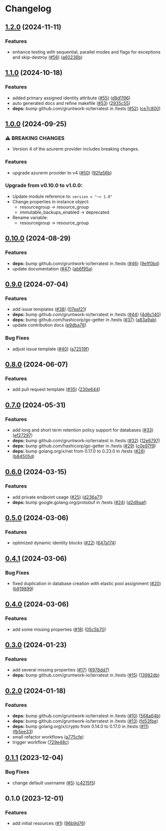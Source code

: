 # Changelog

## [1.2.0](https://github.com/CloudNationHQ/terraform-azure-sql/compare/v1.1.0...v1.2.0) (2024-11-11)


### Features

* enhance testing with sequential, parallel modes and flags for exceptions and skip-destroy ([#56](https://github.com/CloudNationHQ/terraform-azure-sql/issues/56)) ([a60236b](https://github.com/CloudNationHQ/terraform-azure-sql/commit/a60236b4893443c7a53022766d1945f4fcb6f2dd))

## [1.1.0](https://github.com/CloudNationHQ/terraform-azure-sql/compare/v1.0.0...v1.1.0) (2024-10-18)


### Features

* added primary assigned identity attribute ([#55](https://github.com/CloudNationHQ/terraform-azure-sql/issues/55)) ([d8d1196](https://github.com/CloudNationHQ/terraform-azure-sql/commit/d8d1196c9b9194ba4883eb3c90f229d3fae03182))
* auto generated docs and refine makefile ([#53](https://github.com/CloudNationHQ/terraform-azure-sql/issues/53)) ([2935c55](https://github.com/CloudNationHQ/terraform-azure-sql/commit/2935c55a8c0201b6ba88a9c49690af44b2aabf16))
* **deps:** bump github.com/gruntwork-io/terratest in /tests ([#52](https://github.com/CloudNationHQ/terraform-azure-sql/issues/52)) ([ce7c800](https://github.com/CloudNationHQ/terraform-azure-sql/commit/ce7c80081c423c25bf56cdefc1b491ab742bd681))

## [1.0.0](https://github.com/CloudNationHQ/terraform-azure-sql/compare/v0.10.0...v1.0.0) (2024-09-25)


### ⚠ BREAKING CHANGES

* Version 4 of the azurerm provider includes breaking changes.

### Features

* upgrade azurerm provider to v4 ([#50](https://github.com/CloudNationHQ/terraform-azure-sql/issues/50)) ([92fa56b](https://github.com/CloudNationHQ/terraform-azure-sql/commit/92fa56ba6aebb67f038f186190689c1f75ea861e))

### Upgrade from v0.10.0 to v1.0.0:

- Update module reference to: `version = "~> 1.0"`
- Change properties in instance object:
  - resourcegroup -> resource_group
  - immutable_backups_enabled -> deprecated
- Rename variable:
  - resourcegroup -> resource_group

## [0.10.0](https://github.com/CloudNationHQ/terraform-azure-sql/compare/v0.9.0...v0.10.0) (2024-08-29)


### Features

* **deps:** bump github.com/gruntwork-io/terratest in /tests ([#46](https://github.com/CloudNationHQ/terraform-azure-sql/issues/46)) ([9e1f0bd](https://github.com/CloudNationHQ/terraform-azure-sql/commit/9e1f0bd790513643275951775fe439e501cc82c8))
* update documentation ([#47](https://github.com/CloudNationHQ/terraform-azure-sql/issues/47)) ([ab6f95a](https://github.com/CloudNationHQ/terraform-azure-sql/commit/ab6f95a3ca351026912bfb357da1947f4627f443))

## [0.9.0](https://github.com/CloudNationHQ/terraform-azure-sql/compare/v0.8.0...v0.9.0) (2024-07-04)


### Features

* add issue templates ([#38](https://github.com/CloudNationHQ/terraform-azure-sql/issues/38)) ([07ea121](https://github.com/CloudNationHQ/terraform-azure-sql/commit/07ea12134bfac05793acb8075b1b48a6ed9323b2))
* **deps:** bump github.com/gruntwork-io/terratest in /tests ([#44](https://github.com/CloudNationHQ/terraform-azure-sql/issues/44)) ([4d6c140](https://github.com/CloudNationHQ/terraform-azure-sql/commit/4d6c140008068b07da7968ba59a19ad21d54d029))
* **deps:** bump github.com/hashicorp/go-getter in /tests ([#37](https://github.com/CloudNationHQ/terraform-azure-sql/issues/37)) ([a83a9ab](https://github.com/CloudNationHQ/terraform-azure-sql/commit/a83a9abe91c9158369fbcd13b760307ecbfe4bca))
* update contribution docs ([e9dba76](https://github.com/CloudNationHQ/terraform-azure-sql/commit/e9dba76128966533dd4d2ebe9e8d7f043dfdcc85))


### Bug Fixes

* adjust issue template ([#40](https://github.com/CloudNationHQ/terraform-azure-sql/issues/40)) ([a72519f](https://github.com/CloudNationHQ/terraform-azure-sql/commit/a72519f06b7a48693f1a504397ebeb30a64aea36))

## [0.8.0](https://github.com/CloudNationHQ/terraform-azure-sql/compare/v0.7.0...v0.8.0) (2024-06-07)


### Features

* add pull request template ([#35](https://github.com/CloudNationHQ/terraform-azure-sql/issues/35)) ([230e644](https://github.com/CloudNationHQ/terraform-azure-sql/commit/230e644a741c3e5076035cccf067dedd1f0826bb))

## [0.7.0](https://github.com/CloudNationHQ/terraform-azure-sql/compare/v0.6.0...v0.7.0) (2024-05-31)


### Features

* add long and short term retention policy support for databases ([#33](https://github.com/CloudNationHQ/terraform-azure-sql/issues/33)) ([ef27297](https://github.com/CloudNationHQ/terraform-azure-sql/commit/ef27297df21cfecf75d6e0fcdf2a0cb4f126a287))
* **deps:** bump github.com/gruntwork-io/terratest in /tests ([#32](https://github.com/CloudNationHQ/terraform-azure-sql/issues/32)) ([12e6797](https://github.com/CloudNationHQ/terraform-azure-sql/commit/12e6797ac3eb69517534e6e08dcd79c5b51846c2))
* **deps:** bump github.com/hashicorp/go-getter in /tests ([#29](https://github.com/CloudNationHQ/terraform-azure-sql/issues/29)) ([c0e97f9](https://github.com/CloudNationHQ/terraform-azure-sql/commit/c0e97f90aa9fd929e24549d60381f871054bbd76))
* **deps:** bump golang.org/x/net from 0.17.0 to 0.23.0 in /tests ([#28](https://github.com/CloudNationHQ/terraform-azure-sql/issues/28)) ([b84505d](https://github.com/CloudNationHQ/terraform-azure-sql/commit/b84505de05b9955f200fc22b2c172825f2e4a963))

## [0.6.0](https://github.com/CloudNationHQ/terraform-azure-sql/compare/v0.5.0...v0.6.0) (2024-03-15)


### Features

* add private endpoint usage ([#25](https://github.com/CloudNationHQ/terraform-azure-sql/issues/25)) ([d236a71](https://github.com/CloudNationHQ/terraform-azure-sql/commit/d236a71f29d17810e20b6459aa44ef1730521458))
* **deps:** bump google.golang.org/protobuf in /tests ([#24](https://github.com/CloudNationHQ/terraform-azure-sql/issues/24)) ([d2d9aaf](https://github.com/CloudNationHQ/terraform-azure-sql/commit/d2d9aafc2b156efd9f4fc3b3d1784d9653e62b7b))

## [0.5.0](https://github.com/CloudNationHQ/terraform-azure-sql/compare/v0.4.1...v0.5.0) (2024-03-06)


### Features

* optimized dynamic identity blocks ([#22](https://github.com/CloudNationHQ/terraform-azure-sql/issues/22)) ([647a174](https://github.com/CloudNationHQ/terraform-azure-sql/commit/647a174b2f4d183f137389a64fbde681cc9ac1d3))

## [0.4.1](https://github.com/CloudNationHQ/terraform-azure-sql/compare/v0.4.0...v0.4.1) (2024-03-06)


### Bug Fixes

* fixed duplication in database creation with elastic pool assignment ([#20](https://github.com/CloudNationHQ/terraform-azure-sql/issues/20)) ([b919899](https://github.com/CloudNationHQ/terraform-azure-sql/commit/b9198992cc4f315a709cb4f8d572f7463b9bf521))

## [0.4.0](https://github.com/CloudNationHQ/terraform-azure-sql/compare/v0.3.0...v0.4.0) (2024-03-06)


### Features

* add some missing properties ([#18](https://github.com/CloudNationHQ/terraform-azure-sql/issues/18)) ([05c5b70](https://github.com/CloudNationHQ/terraform-azure-sql/commit/05c5b708c7e76a3c48f5d7a2a72752b007b35830))

## [0.3.0](https://github.com/CloudNationHQ/terraform-azure-sql/compare/v0.2.0...v0.3.0) (2024-01-23)


### Features

* add several missing properties ([#17](https://github.com/CloudNationHQ/terraform-azure-sql/issues/17)) ([6978dd7](https://github.com/CloudNationHQ/terraform-azure-sql/commit/6978dd718ca632b6a3b3230b80598274d5113ac0))
* **deps:** bump github.com/gruntwork-io/terratest in /tests ([#15](https://github.com/CloudNationHQ/terraform-azure-sql/issues/15)) ([13982db](https://github.com/CloudNationHQ/terraform-azure-sql/commit/13982db8a757f4418b8c7db438142102d6ede026))

## [0.2.0](https://github.com/CloudNationHQ/terraform-azure-sql/compare/v0.1.1...v0.2.0) (2024-01-18)


### Features

* **deps:** bump github.com/gruntwork-io/terratest in /tests ([#10](https://github.com/CloudNationHQ/terraform-azure-sql/issues/10)) ([568a64b](https://github.com/CloudNationHQ/terraform-azure-sql/commit/568a64b97ff1f480693aabd5fccb0a64118e998b))
* **deps:** bump github.com/gruntwork-io/terratest in /tests ([#13](https://github.com/CloudNationHQ/terraform-azure-sql/issues/13)) ([fd53fbe](https://github.com/CloudNationHQ/terraform-azure-sql/commit/fd53fbe85abc925884143021a2da530d54991c92))
* **deps:** bump golang.org/x/crypto from 0.14.0 to 0.17.0 in /tests ([#11](https://github.com/CloudNationHQ/terraform-azure-sql/issues/11)) ([fb5ee33](https://github.com/CloudNationHQ/terraform-azure-sql/commit/fb5ee3365d7ce837074d589af377fc8c79b54d02))
* small refactor workflows ([a775cfe](https://github.com/CloudNationHQ/terraform-azure-sql/commit/a775cfec2749d2c4a7a049af452ba196049435a7))
* trigger workflow ([729e48c](https://github.com/CloudNationHQ/terraform-azure-sql/commit/729e48c3f17230b6a45fa0a4204e92eb299aa804))

## [0.1.1](https://github.com/CloudNationHQ/terraform-azure-sql/compare/v0.1.0...v0.1.1) (2023-12-04)


### Bug Fixes

* change default username ([#5](https://github.com/CloudNationHQ/terraform-azure-sql/issues/5)) ([c4215f5](https://github.com/CloudNationHQ/terraform-azure-sql/commit/c4215f5253b7f208971f9009f7a30f0aa21cd3b7))

## 0.1.0 (2023-12-01)


### Features

* add initial resources ([#1](https://github.com/CloudNationHQ/terraform-azure-sql/issues/1)) ([96b9d76](https://github.com/CloudNationHQ/terraform-azure-sql/commit/96b9d7679b06546da5bd44307d603268b25adb50))
